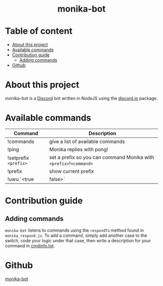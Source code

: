 <b><h1 align="center">monika-bot</h1></b>

<h1>Table of content</h1>

- [About this project](#about-this-project)
- [Available commands](#available-commands)
- [Contribution guide](#contribution-guide)
  - [Adding commands](#adding-commands)
- [Github](#github)

# About this project

monika-bot is a [Discord](https://www.discordapp.com) bot written in NodeJS using the [discord.io](https://www.npmjs.com/package/discord.io) package.

# Available commands
| Command               | Description                                                          |
| --------------------- | -------------------------------------------------------------------- |
| !commands             | give a list of available commands                                    |
| !ping                 | Monika replies with pong!                                            |
| !setprefix `<prefix>` | set a prefix so you can command Monika with `<prefix>`!`<command>`   |
| !prefix               | show current prefix                                                  |
| !uwu `<true|false>`   | when set to true, Monika will uwu when her name is mentioned in chat |

# Contribution guide

## Adding commands

`monika-bot` listens to commands using the `respondTo` method found in `monika_respond.js`.
To add a command, simply add another case to the switch, code your logic under that case, then write a description for your command in [cmdinfo.txt](./cmdinfo.txt).

# Github

[monika-bot](https://github.com/genesisrhapsodos98/monika-bot)
